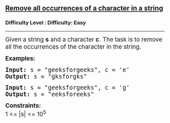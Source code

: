 <h2><a href="https://www.geeksforgeeks.org/problems/remove-all-occurrences-of-a-character-in-a-string/1?page=2&difficulty=Basic,Easy&status=unsolved&sortBy=latest">Remove all occurrences of a character in a string</a></h2><h3>Difficulty Level : Difficulty: Easy</h3><hr><div class="problems_problem_content__Xm_eO"><p><span style="box-sizing: border-box; margin: 0px; padding: 0px; border: 0px; vertical-align: baseline; font-size: 14pt;">Given a string <strong>s</strong> and a character <strong>c</strong>. The task is to remove all the occurrences of the character in the string.</span></p>
<p><strong><span style="box-sizing: border-box; margin: 0px; padding: 0px; border: 0px; vertical-align: baseline; font-size: 14pt;">Examples:</span></strong></p>
<pre><strong><span style="box-sizing: border-box; margin: 0px; padding: 0px; border: 0px; vertical-align: baseline; font-size: 14pt;">Input:&nbsp;</span></strong><span style="box-sizing: border-box; margin: 0px; padding: 0px; border: 0px; vertical-align: baseline; font-size: 14pt;">s = "geeksforgeeks", c = 'e'<br><strong>Output: </strong>s = "gksforgks"</span></pre>
<pre><span style="box-sizing: border-box; margin: 0px; padding: 0px; border: 0px; vertical-align: baseline; font-size: 14pt;"><strong>Input:</strong> s = "geeksforgeeks", c = 'g'<br><strong>Output:</strong> s = "eeksforeeks"</span></pre>
<p><strong><span style="box-sizing: border-box; margin: 0px; padding: 0px; border: 0px; vertical-align: baseline; font-size: 14pt;">Constraints:<br></span></strong><span style="box-sizing: border-box; margin: 0px; padding: 0px; border: 0px; vertical-align: baseline; font-size: 14pt;">1 &lt;= |s| &lt;= 10</span><span style="box-sizing: border-box; margin: 0px; padding: 0px; border: 0px; vertical-align: baseline; font-size: 14pt;"><sup>5</sup></span></p></div>